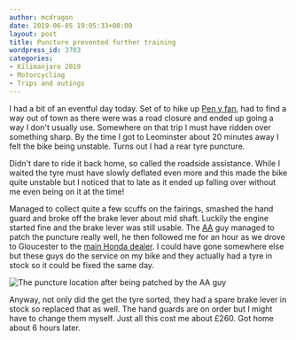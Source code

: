 ```yaml
---
author: mcdragon
date: 2019-06-05 19:05:33+00:00
layout: post
title: Puncture prevented further training
wordpress_id: 3703
categories:
- Kilimanjaro 2019
- Motorcycling
- Trips and outings
---
```





I had a bit of an eventful day today. Set of to hike up [Pen y fan](https://en.wikipedia.org/wiki/Pen_y_Fan), had to find a way out of town as there were was a road closure and ended up going a way I don't usually use. Somewhere on that trip I must have ridden over something sharp. By the time I got to Leominster about 20 minutes away I felt the bike being unstable. Turns out I had a rear tyre puncture. 

Didn't dare to ride it back home, so called the roadside assistance. While I waited the tyre must have slowly deflated even more and this made the bike quite unstable but I noticed that to late as it ended up falling over without me even being on it at the time!


Managed to collect quite a few scuffs on the fairings, smashed the hand guard and broke off the brake lever about mid shaft. Luckily the engine started fine and the brake lever was still usable. The [AA](https://www.theaa.com/) guy managed to patch the puncture really well, he then followed me for an hour as we drove to Gloucester to the [main Honda dealer](https://www.thunderroad.co.uk/). I could have gone somewhere else but these guys do the service on my bike and they actually had a tyre in stock so it could be fixed the same day.


![](https://img.mcdowell.si/2019/06/2019-06-05-15.02.50-e1559761447895-922x1024.jpg "The puncture location after being patched by the AA guy")

Anyway, not only did the get the tyre sorted, they had a spare brake lever in stock so replaced that as well. The hand guards are on order but I might have to change them myself. Just all this cost me about £260. Got home about 6 hours later.
